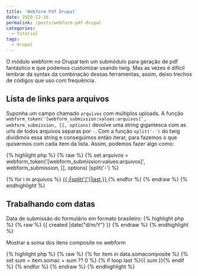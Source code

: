 ```yaml
---
title: 'Webform Pdf Drupal'
date: 2020-12-16
permalink: /posts/webform-pdf-drupal
categories:
  - tutorial
tags:
  - drupal
---
```


O módulo webform no Drupal tem um submódulo para geração de pdf fantástico
e que podemos customizar usando twig. Mas as vezes é difícil lembrar da syntax
da combinação dessas ferramentas, assim, deixo trechos de códigos que uso com
frequência.

<ul id="toc"></ul>

## Lista de links para arquivos

Suponha um campo chamado `arquivos` com múltiplos uploads. A função 
`webform_token('[webform_submission:values:arquivos]', webform_submission, [], options)` devolve uma string gigantesca com as urls de todos arquivos separas por `-`.
Com a função `split('-')` do twig dividimos essa string e conseguimos então iterar,
para fazemos o que quisermos com cada item da lista. Assim, podemos fazer algo como:

{% highlight php %}
{% raw %}
{% set arquivos = webform_token('[webform_submission:values:arquivos]', webform_submission, [], options) |split('-') %}

{% for i in arquivos %}
    <a href="{{i}}">{{  i|split('/')|last }} </a>
{% endfor %}
{% endraw %}
{% endhighlight %}

## Trabalhando com datas

Data de submissão do formulário em formato brasileiro:
{% highlight php %}
{% raw %}
{{ created |date("d/m/Y") }}
{% endraw %}
{% endhighlight %}


Mostrar a soma dos itens composite no webform

{% highlight php %}
{% raw %}
 {% for item in data.somacomposite %}
      {% set sum = item.somac + sum ?? 0 %}
  {% if loop.last %}{{ sum }}{% endif %}
 {% endfor %}
{% endraw %}
{% endhighlight %}
